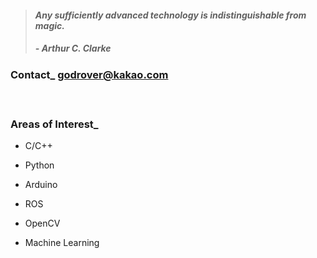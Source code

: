 > #### *Any sufficiently advanced technology is indistinguishable from magic.*
> ##### - Arthur C. Clarke 

### Contact_ godrover@kakao.com

　

### Areas of Interest_

- C/C++

- Python

- Arduino

- ROS

- OpenCV

- Machine Learning
